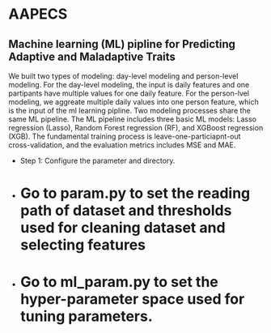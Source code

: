 # AAPECS
## Machine learning (ML) pipline for Predicting Adaptive and Maladaptive Traits
We built two types of modeling: day-level modeling and person-level modeling. For the day-level modeling, the input is daily features and one partipants have multiple values for one daily feature. For the person-lvel modeling, we aggreate multiple daily values into one person feature, which is the input of the ml learning pipline. Two modeling processes share the same ML pipeline. The ML pipeline includes three basic ML models: Lasso regression (Lasso), Random Forest regression (RF), and XGBoost regression (XGB). The fundamental training process is leave-one-particiapnt-out cross-validation, and the evaluation metrics includes MSE and MAE.
* Step 1: Configure the parameter and directory.
* # Go to param.py to set the reading path of dataset and thresholds used for cleaning dataset and selecting features
* # Go to ml_param.py to set the hyper-parameter space used for tuning parameters.
